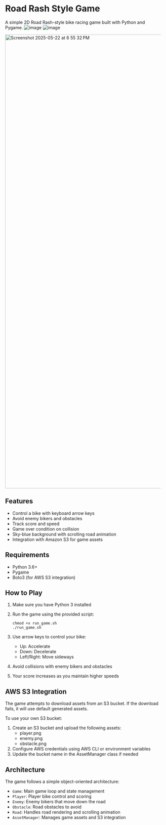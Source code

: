 # Road Rash Style Game

A simple 2D Road Rash-style bike racing game built with Python and Pygame.
![image](https://github.com/user-attachments/assets/1e252ce6-5253-49f7-9c36-6ba3d08d3a44)
![image](https://github.com/user-attachments/assets/37b353db-b866-4db3-8e74-9a4487b2a946)

<img width="1470" alt="Screenshot 2025-05-22 at 6 55 32 PM" src="https://github.com/user-attachments/assets/8d7188b3-fc9b-43ae-b4dc-1622b1a4b54d" />


## Features

- Control a bike with keyboard arrow keys
- Avoid enemy bikers and obstacles
- Track score and speed
- Game over condition on collision
- Sky-blue background with scrolling road animation
- Integration with Amazon S3 for game assets

## Requirements

- Python 3.6+
- Pygame
- Boto3 (for AWS S3 integration)

## How to Play

1. Make sure you have Python 3 installed
2. Run the game using the provided script:
   ```
   chmod +x run_game.sh
   ./run_game.sh
   ```

3. Use arrow keys to control your bike:
   - Up: Accelerate
   - Down: Decelerate
   - Left/Right: Move sideways

4. Avoid collisions with enemy bikers and obstacles
5. Your score increases as you maintain higher speeds

## AWS S3 Integration

The game attempts to download assets from an S3 bucket. If the download fails, it will use default generated assets.

To use your own S3 bucket:
1. Create an S3 bucket and upload the following assets:
   - player.png
   - enemy.png
   - obstacle.png
2. Configure AWS credentials using AWS CLI or environment variables
3. Update the bucket name in the AssetManager class if needed

## Architecture

The game follows a simple object-oriented architecture:
- `Game`: Main game loop and state management
- `Player`: Player bike control and scoring
- `Enemy`: Enemy bikers that move down the road
- `Obstacle`: Road obstacles to avoid
- `Road`: Handles road rendering and scrolling animation
- `AssetManager`: Manages game assets and S3 integration
